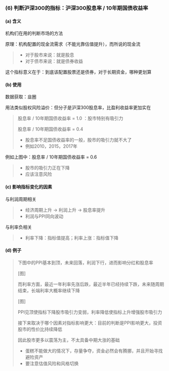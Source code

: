 

### (6) 判断沪深300的指标：沪深300股息率 / 10年期国债收益率

#### (a) 含义

机构们在用的判断市场的方法

原理：机构配置的现金流需求（不能光靠估值提升），而所说的现金流

> * 对于股市来说：就是股息
> * 对于债市来说：就是债券收益

这个指标意义在于：到底该配置股票还是债券，对于长期资金，哪种更划算

#### (b) 使用

数据获取：韭圈

用法类似股权风险溢价：但分子是沪深300股息率，比盈利收益率更加实在

> 股息率 / 10年期国债收益率 = 1.0 ：股市特别有吸引力
>
> 股息率 / 10年期国债收益率 = 0.4
>
> * 股息率不足国债收益率的一般，股市的吸引力就不大了
> * 例如2010，2015，2017年

例如上图中：股息率 / 10年期国债收益率 = 0.6

> * 股市的吸引力正在下降
> * 应该注意风险

#### (c) 影响指标变化的因素

与利润周期相关

> * 经济周期上升 → 利润上升 → 股息率提升
> * 利润与PPI同向波动

与利率负相关

> * 利率下降：指标值提高；利率上涨：指标值下降

#### (d) 例子

> 下图中的PPI基本到顶，未来回落，利润下行，进而影响分红和股息率
>
> [图]
>
> 而利率方面，最近一年利率先涨后跌，最近半年已经持续下跌，未来随周期结束，长端利率大概率继续下降
>
> [图]
>
> PPI见顶使指标下降股市吸引力变弱，利率降低使指标上升增强股市吸引力
>
> 接下来取决于哪个因素对指标影响更大：目前的判断是PPI影响更大，投资股市的性价比持续降低
>
> 因此股市更多以震荡为主，不太具备中期大涨的基础
>
> * 蛋糕不能做大的情况下，存量争夺，资金必然会有腾挪，并且开始寻找避险资产
> * 要注意估值风险和风格切换

